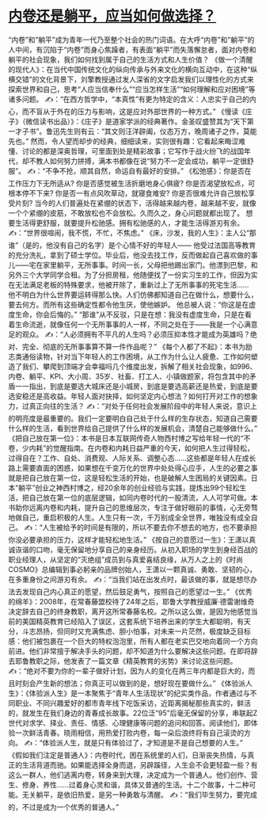 # [内卷还是躺平，应当如何做选择？](https://github.com/platojobs/SFLOG/issues/214)


“内卷”和“躺平”成为青年一代乃至整个社会的热门词语。在大呼“内卷”和“躺平”的人中间，有沉陷于“内卷”而身心焦躁者，有表面“躺平”而失落懈怠者，面对内卷和躺平的社会现象，我们如何找到属于自己的生活方式和人生价值？
《做一个清醒的现代人》：在当代中国传统文化的纵向传承与外来文化的横向互动中，在这种“纵横交错”的文化背景下，刘擎教授通过发人深省的文字启发我们以理性化的方式来探索世界和自己，思考“人应当信奉什么”“应当怎样生活”“如何理解和应对困境”等诸多问题。
✍：“在西方哲学中，“本真性”有更为特定的含义：人忠实于自己的内心，而不盲从于外在的压力与影响，这是应对外部世界的一种方式。”
《慢读《庄子》（微信读书出品）》：《庄子》是道家学派的经典著作。金圣叹盛赞其为“天下第一才子书”。鲁迅先生则有云：“其文则汪洋辟阖，仪态万方，晚周诸子之作，莫能先也。”
然而，令人望而却步的经典，细细读来，实则很有趣：它看起来晦涩难懂、讨论的都是深奥哲理，可里面到处是精彩故事；它写作于战火纷飞的战国年代，却不教人如何努力拼搏，满本书都像在说“努力不一定会成功，躺平一定很舒服”。
✍：“不争不抢，顺其自然，命运自有最好的安排。”
《松弛感》：你是否在工作压力下无所适从? 你是否感觉被生活折磨地身心俱疲? 你是否渴望放松点，可根本停不下来? 你是否一有点风吹草动，就寝食难安? 你是否很难允许自己放松享受片刻? 当今的人们普遍处在紧绷的状态下，活得越来越内卷，越来越不安，就像一个个紧绷的皮筋，不敢放松也不会放松。久而久之，身心问题就都出现了。 想要生活得更舒服，就要提升松驰感。拥有松驰感的人，才能生活得游刃有余。
✍：“世界很喧闹，我不慌，不忙，不焦虑。”
《床，沙发，我的人生》：主人公“那谁”（是的，他没有自己的名字）是个心情不好的年轻人—— 他受过法国高等教育的充分洗礼，拿到了硕士学位。毕业后，他没去找工作，反而做起自己喜欢做的事儿——宅在家里躺平，无所事事。时间一长，父母把他踢出家门。他漂到巴黎，和另外三个大学同学合租。为了分担房租，他随便找了一份实习生的工作，但因为实在无法满足老板的特殊要求，他被开除了，重新过上了无所事事的死宅生活…… 他不明白为什么世界要运转得那么快。人们仿佛都知道自己在做什么，想要什么，要去何方。而所有这些确定性都令他生厌，使他嫉妒。 他总被人说：“你这是在虚度生命，你会后悔的。” “那谁”从不反驳，只是在想：我没有虚度生命，只是在看着生命流逝，就像任何一个无所事事的人一样，不同之处在于——我是一个心满意足的观众。
✍：“人必须拥有不平凡的人生吗？必须压抑本性才能成为英雄吗？绝对、完全、彻底的无所事事算不算一件作品呢？”
《每个人都了不起》：本书为励志类通俗读物，针对当下年轻人的工作困境，从工作为什么让人疲惫、工作如何塑造了我们、攀爬到顶端才会幸福吗几个维度出发，拆解了相关社会现象，如996、内卷、躺平、KPI、大小周、35岁、社畜、打工人、小镇做题家，将包含其中的矛盾一一指出，到底是要选大城床还是小城房，到底是要选高薪还是热爱，到底是要选安稳还是高收益。年轻人面对抉择，如何坚定内心想法？如何打开对工作的想象力，过真正向往的生活？
✍：“对处于任何社会发展阶段中的年轻人来说，意识上的明亮度是最重要的。我们一定要明白自己处于什么样的生存状态，知道自己需要什么样的生活，看到世界给自己提供了什么样的发展机会，清楚自己能够做什么。”
《把自己放在第一位》：本书是日本互联网传奇人物西村博之写给年轻一代的“不卷，少内耗”的觉醒指南。在内卷和内耗日益严重的今天，如何把人生过得轻松，过得自在？工作、自处、消费观、人际关系、调整心态……这些都是年轻人在成长路上需要直面的困惑，如果想在千变万化的世界中处处得心应手，人生的必要之事就是把自己放在第一位，这是轻松生活的开始，也是破解人生困局的关键因素。日本“躺平”创业之神西村博之，经20余年的创业经验与实践，提炼出99个轻松生活，把自己放在第一位的底层逻辑，如同内卷时代的一股清流，人人可学可做。本书助你远离内卷和内耗，提升自己的思维层次，专注于做好眼前的事情，心无旁骛地做自己，重启积极的人生。人生只有一次，千万别成全全世界，唯独没有成全自己。
✍：“人生被给予的时间是有限的，所以不要去你不想去的地方，也不要承担你没必要承担的压力，这样才能轻松地生活。”
《按自己的意愿过一生》：王潇以真诚诙谐的口吻，毫无保留地分享自己的亲身经历。从初入职场的学生到身经百战的职业经理人，从坚定的“灭绝组”成员到与真爱喜结良缘，从万人之上的《时尚COSMO》总编辑到事必躬亲的品牌创始人，王潇以一颗真诚、勇敢、坚韧的心，在多重身份之间游刃有余。
✍：“当我们站在出发点时，最该做的事，就是想尽办法去发现自己内心真正的愿望，然后鼓足勇气，按照自己的愿望过一生。”
《优秀的绵羊》：2008年，在常春藤盟校待了24年之后，耶鲁大学教授威廉·德雷谢维奇决定辞去自己的终身教职，离开这所常春藤名校。之所以这么做，是因为他感觉当前的美国精英教育已经陷入了误区，这套系统下培养出来的学生大都聪明，有天分，斗志昂扬，但同时又充满焦虑、胆小怕事，对未来一片茫然，极度缺乏目标感：他们被包裹在一个巨大的特权泡泡里，所有人都在老实巴交地向着同一个方向前进。他们非常擅于解决手头的问题，却不知道为什么要解决这些问题。在即将辞去耶鲁教职之际，他发表了一篇文章《精英教育的劣势》来讨论这些问题。
✍：“绝对不要为你的一辈子做好计划，因为人的变化在两三年内都是巨大的，而且时刻会产生新的想法；你真正可以做到的是，想好现在要做什么。”
《体验派人生》：《体验派人生》是一本聚焦于“青年人生活现状”的纪实类作品，作者通过与不同职业、不同兴趣爱好的都市青年线下吃饭采访，近距离揭秘那些真实的，鲜活的，就发生在我们身边的青春成长故事。22位泛“95”后毫无保留的分享，串联起Z世代对求学、择业、责任、情感、心理健康等问题的追问和回答。阅读他们，即体验一次鲜活青春。晓雨相信，用热爱打败内卷，每一朵后浪终将有自己滚烫的方向。
✍：“体验派人生，就是只有体验过了，才知道是不是自己想要的人生。”
《假如我们注定是普通人》：内卷时代，困在系统里的人们，日渐丧失热情，与真正的生活背道而驰。如果能选择全身而退，另辟蹊径，人生会不会更轻盈一些？有这么一群人，他们逃离内卷，转身来到大理，决定成为一个普通人。他们创作、营生、修身、养性……过着身心灵和谐，具体又普通的生活。十二个故事，十二种可能。无关躺平，是依旧热爱，是另一种勇敢与清醒。
✍：“我们毕生努力，要完成的，不过是成为一个优秀的普通人。”